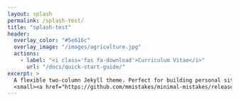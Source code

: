 ```yaml
---
layout: splash
permalink: /splash-test/
title: "splash-test"
header:
  overlay_color: "#5e616c"
  overlay_image: "/images/agriculture.jpg"
  actions:
    - label: "<i class='fas fa-download'>Curriculum Vitae</i>"
      url: "/docs/quick-start-guide/"
excerpt: >
  A flexible two-column Jekyll theme. Perfect for building personal sites, blogs, and portfolios.<br />
  <small><a href="https://github.com/mmistakes/minimal-mistakes/releases/tag/4.20.2">Latest release v4.20.2</a></small>  
---
```

